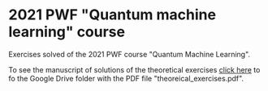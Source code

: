 # 2021 PWF "Quantum machine learning" course
Exercises solved of the 2021 PWF course "Quantum Machine Learning". 

To see the manuscript of solutions of the theoretical exercises [click here](https://drive.google.com/drive/folders/17xSlCGaw-tc5OacKCEGLR6g0IozpY1Xj?usp=sharing) to fo the Google Drive folder with the PDF file "theoreical_exercises.pdf".
